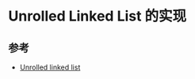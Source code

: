 # Unrolled Linked List 的实现

## 参考

- [Unrolled linked list](https://en.wikipedia.org/wiki/Unrolled_linked_list)